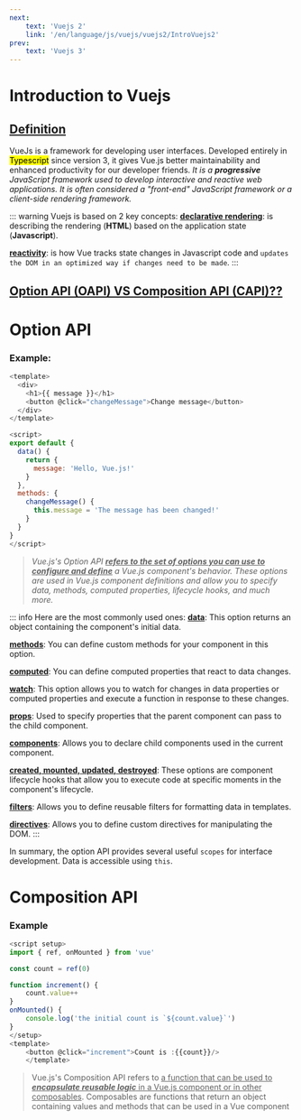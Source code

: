 ```yaml
---
next:
    text: 'Vuejs 2'
    link: '/en/language/js/vuejs/vuejs2/IntroVuejs2'
prev: 
    text: 'Vuejs 3'
---
```

# Introduction to Vuejs

## <u>Definition</u>
VueJs is a framework for developing user interfaces. Developed entirely in <mark>Typescript</mark> since version 3, it gives Vue.js better maintainability and enhanced productivity for our developer friends. *It is a **progressive** JavaScript framework used to develop interactive and reactive web applications. It is often considered a "front-end" JavaScript framework or a client-side rendering framework.*

::: warning
Vuejs is based on 2 key concepts:
**<u>declarative rendering</u>**: is describing the rendering (**HTML**) based on the application state (**Javascript**).

**<u>reactivity</u>**: is how Vue tracks state changes in Javascript code and `updates the DOM in an optimized way if changes need to be made`.
:::

## <u>Option API (OAPI) VS Composition API (CAPI)??</u>

# Option API
### Example:
```javascript
<template>
  <div>
    <h1>{{ message }}</h1>
    <button @click="changeMessage">Change message</button>
  </div>
</template>

<script>
export default {
  data() {
    return {
      message: 'Hello, Vue.js!'
    }
  },
  methods: {
    changeMessage() {
      this.message = 'The message has been changed!'
    }
  }
}
</script>
```

>*Vue.js's Option API <u>***refers to the set of options you can use to configure and define***</u> a Vue.js component's behavior. These options are used in Vue.js component definitions and allow you to specify data, methods, computed properties, lifecycle hooks, and much more.*

::: info Here are the most commonly used ones:
<u>**data**</u>: This option returns an object containing the component's initial data.

<u>**methods**</u>: You can define custom methods for your component in this option.

<u>**computed**</u>: You can define computed properties that react to data changes.

<u>**watch**</u>: This option allows you to watch for changes in data properties or computed properties and execute a function in response to these changes.

<u>**props**</u>: Used to specify properties that the parent component can pass to the child component.

<u>**components**</u>: Allows you to declare child components used in the current component.

<u>**created, mounted, updated, destroyed**</u>: These options are component lifecycle hooks that allow you to execute code at specific moments in the component's lifecycle.

<u>**filters**</u>: Allows you to define reusable filters for formatting data in templates.

<u>**directives**</u>: Allows you to define custom directives for manipulating the DOM.
:::

In summary, the option API provides several useful `scopes` for interface development. Data is accessible using `this`.

# Composition API
### Example
```js
<script setup>
import { ref, onMounted } from 'vue'

const count = ref(0)

function increment() {
    count.value++
}
onMounted() {
    console.log('the initial count is `${count.value}`')
}
</setup>
<template>
    <button @click="increment">Count is :{{count}}/>
    </template>
```
>Vue.js's Composition API refers to <u>a function that can be used to ***encapsulate reusable logic*** in a Vue.js component or in other composables</u>. Composables are functions that return an object containing values and methods that can be used in a Vue component 